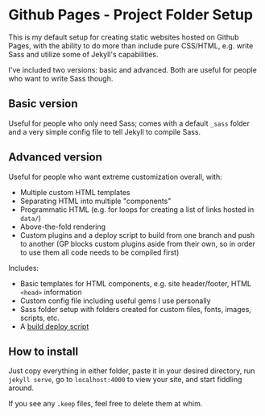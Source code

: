 # Github Pages - Project Folder Setup

This is my default setup for creating static websites hosted on Github Pages, with the ability to do more than include pure CSS/HTML, e.g. write Sass and utilize some of Jekyll's capabilities.

I've included two versions: basic and advanced. Both are useful for people who want to write Sass though.

## Basic version

Useful for people who only need Sass; comes with a default `_sass` folder and a very simple config file to tell Jekyll to compile Sass.

## Advanced version

Useful for people who want extreme customization overall, with:
- Multiple custom HTML templates
- Separating HTML into multiple "components"
- Programmatic HTML (e.g. for loops for creating a list of links hosted in `data/`)
- Above-the-fold rendering
- Custom plugins and a deploy script to build from one branch and push to another (GP blocks custom plugins aside from their own, so in order to use them all code needs to be compiled first)

Includes:
- Basic templates for HTML components, e.g. site header/footer, HTML `<head>` information
- Custom config file including useful gems I use personally
- Sass folder setup with folders created for custom files, fonts, images, scripts, etc.
- A [build deploy script](https://github.com/X1011/git-directory-deploy)

## How to install
Just copy everything in either folder, paste it in your desired directory, run `jekyll serve`, go to `localhost:4000` to view your site, and start fiddling around.

If you see any `.keep` files, feel free to delete them at whim.

